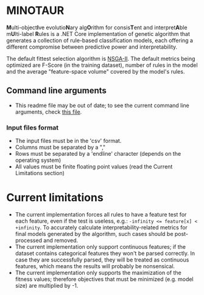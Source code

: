 # MINOTAUR
 
**M**ulti-object**I**ve evolutio**N**ary alg**O**rithm for consis**T**ent and  interpret**A**ble m**U**lti-label **R**ules is a .NET Core implementation of genetic algorithm that generates a collection of rule-based classification models, each offering a different compromise between predictive power and interpretability.

The default fittest selection algorithm is [NSGA-II](http://www.dmi.unict.it/mpavone/nc-cs/materiale/NSGA-II.pdf). The default metrics being optimized are F-Score (in the training dataset), number of rules in the model and the average "feature-space volume" covered by the model's rules.

## Command line arguments
- This readme file may be out of date; to see the current command line arguments, check [this file](https://github.com/Mirandatz/minotaur/blob/master/Minotaur/Minotaur/ProgramSettings.cs).

### Input files format
- The input files must be in the 'csv' format.
- Columns must be separated by a ","
- Rows must be separated by a 'endline' character (depends on the operating system)
- All values must be finite floating point values (read the Current Limitations section)


# Current limitations
- The current implementation forces all rules to have a feature test for each feature, even if the test is useless, e.g.: `-infinity <= feature[x] < +infinity`. To accurately calculate interpretability-related metrics for final models generated by the algorithm, such cases should be post-processed and removed.
- The current implementation only support continuous features; if the dataset contains categorical features they won't be parsed correctly. In case they are successfully parsed, they will be treated as continuous features, which means the results will probably be nonsensical.
- The current implementation only supports the maximization of the fitness values; therefore objectives that must be minimized (e.g. model size) are multiplied by -1. 